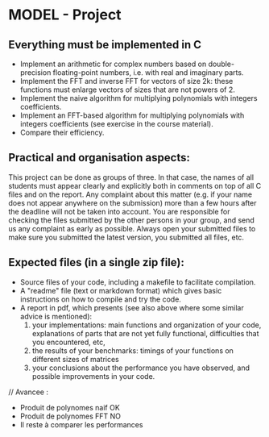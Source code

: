 # MODEL - Project


## Everything must be implemented in C

- Implement an arithmetic for complex numbers based on double-precision floating-point numbers, i.e. with real and imaginary parts.
- Implement the FFT and inverse FFT for vectors of size 2k: these functions must enlarge vectors of sizes that are not powers of 2.
- Implement the naive algorithm for multiplying polynomials with integers coefficients.
- Implement an FFT-based algorithm for multiplying polynomials with integers coefficients (see exercise in the course material).
- Compare their efficiency.

## Practical and organisation aspects:

This project can be done as groups of three. In that case, the names of all students must appear clearly and explicitly both in comments on top of all C files and on the report. Any complaint about this matter (e.g. if your name does not appear anywhere on the submission) more than a few hours after the deadline will not be taken into account. You are responsible for checking the files submitted by the other persons in your group, and send us any complaint as early as possible. Always open your submitted files to make sure you submitted the latest version, you submitted all files, etc.

## Expected files (in a single zip file):

- Source files of your code, including a makefile to facilitate compilation.
- A "readme" file (text or markdown format) which gives basic instructions on how to compile and try the code.
- A report in pdf, which presents (see also above where some similar advice is mentioned):
    1. your implementations: main functions and organization of your code, explanations of parts that are not yet fully functional, difficulties that you encountered, etc,
    2. the results of your benchmarks: timings of your functions on different sizes of matrices
    3. your conclusions about the performance you have observed, and possible improvements in your code.




// Avancee :

- Produit de polynomes naif OK
- Produit de polynomes FFT NO
- Il reste à comparer les performances